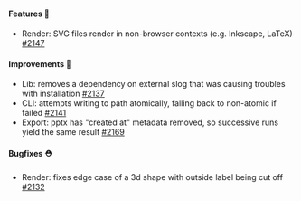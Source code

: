 #### Features 🚀

- Render: SVG files render in non-browser contexts (e.g. Inkscape, LaTeX) [#2147](https://github.com/terrastruct/d2/pull/2147)

#### Improvements 🧹

- Lib: removes a dependency on external slog that was causing troubles with installation [#2137](https://github.com/terrastruct/d2/pull/2137)
- CLI: attempts writing to path atomically, falling back to non-atomic if failed [#2141](https://github.com/terrastruct/d2/pull/2141)
- Export: pptx has "created at" metadata removed, so successive runs yield the same result [#2169](https://github.com/terrastruct/d2/pull/2160)

#### Bugfixes ⛑️

- Render: fixes edge case of a 3d shape with outside label being cut off [#2132](https://github.com/terrastruct/d2/pull/2132)
